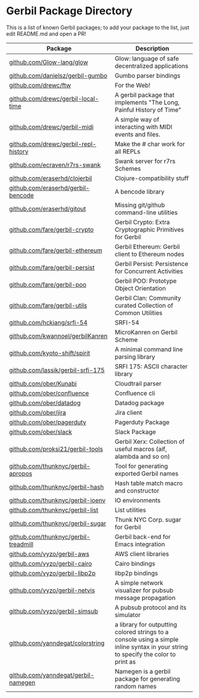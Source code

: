 # Gerbil Package Directory

This is a list of known Gerbil packages; to add your package to the list, just edit README.md
and open a PR!

<!-- begin-pkg -->
| Package | Description |
|---------|-------------|
| [github.com/Glow-lang/glow](https://github.com/Glow-lang/glow) | Glow: language of safe decentralized applications |
| [github.com/danielsz/gerbil-gumbo](https://github.com/danielsz/gerbil-gumbo) | Gumbo parser bindings |
| [github.com/drewc/ftw](https://github.com/drewc/ftw) | For the Web! |
| [github.com/drewc/gerbil-local-time](https://github.com/drewc/gerbil-local-time) | A gerbil package that implements "The Long, Painful History of Time" |
| [github.com/drewc/gerbil-midi](https://github.com/drewc/gerbil-midi) | A simple way of interacting with MIDI events and files.|
| [github.com/drewc/gerbil-repl-history](https://github.com/drewc/gerbil-repl-history) |Make the # char work for all REPLs  |
| [github.com/ecraven/r7rs-swank](https://github.com/ecraven/r7rs-swank) | Swank server for r7rs Schemes |
| [github.com/eraserhd/clojerbil](https://github.com/eraserhd/clojerbil) | Clojure-compatibility stuff |
| [github.com/eraserhd/gerbil-bencode](https://github.com/eraserhd/gerbil-bencode) | A bencode library |
| [github.com/eraserhd/gitout](https://github.com/eraserhd/gitout) | Missing git/github command-line utilities |
| [github.com/fare/gerbil-crypto](https://github.com/fare/gerbil-crypto) | Gerbil Crypto: Extra Cryptographic Primitives for Gerbil |
| [github.com/fare/gerbil-ethereum](https://github.com/fare/gerbil-ethereum) | Gerbil Ethereum: Gerbil client to Ethereum nodes |
| [github.com/fare/gerbil-persist](https://github.com/fare/gerbil-persist) | Gerbil Persist: Persistence for Concurrent Activities |
| [github.com/fare/gerbil-poo](https://github.com/fare/gerbil-poo) | Gerbil POO: Prototype Object Orientation |
| [github.com/fare/gerbil-utils](https://github.com/fare/gerbil-utils) | Gerbil Clan: Community curated Collection of Common Utilities |
| [github.com/hckiang/srfi-54](https://github.com/hckiang/srfi-54) | SRFI-54 |
| [github.com/kwannoel/gerbilKanren](https://github.com/kwannoel/gerbilKanren) | MicroKanren on Gerbil Scheme |
| [github.com/kyoto-shift/spirit](https://github.com/kyoto-shift/spirit) | A minimal command line parsing library |
| [github.com/lassik/gerbil-srfi-175](https://github.com/lassik/gerbil-srfi-175) | SRFI 175: ASCII character library |
| [github.com/ober/Kunabi](https://github.com/ober/Kunabi) | Cloudtrail parser |
| [github.com/ober/confluence](https://github.com/ober/confluence) | Confluence cli |
| [github.com/ober/datadog](https://github.com/ober/datadog) | Datadog package |
| [github.com/ober/jira](https://github.com/ober/jira) | Jira client |
| [github.com/ober/pagerduty](https://github.com/ober/pagerduty) | Pagerduty Package |
| [github.com/ober/slack](https://github.com/ober/slack) | Slack Package |
| [github.com/proksi21/gerbil-tools](https://github.com/proksi21/gerbil-tools) | Gerbil Xerx: Collection of useful macros (aif, alambda and so on) |
| [github.com/thunknyc/gerbil-apropos](https://github.com/thunknyc/gerbil-apropos) | Tool for generating exported Gerbil names |
| [github.com/thunknyc/gerbil-hash](https://github.com/thunknyc/gerbil-hash) | Hash table match macro and constructor |
| [github.com/thunknyc/gerbil-ioenv](https://github.com/thunknyc/gerbil-ioenv) | IO environments |
| [github.com/thunknyc/gerbil-list](https://github.com/thunknyc/gerbil-list) | List utilities |
| [github.com/thunknyc/gerbil-sugar](https://github.com/thunknyc/gerbil-sugar) | Thunk NYC Corp. sugar for Gerbil |
| [github.com/thunknyc/gerbil-treadmill](https://github.com/thunknyc/gerbil-treadmill) | Gerbil back-end for Emacs integration |
| [github.com/vyzo/gerbil-aws](https://github.com/vyzo/gerbil-aws) | AWS client libraries |
| [github.com/vyzo/gerbil-cairo](https://github.com/vyzo/gerbil-cairo) | Cairo bindings |
| [github.com/vyzo/gerbil-libp2p](https://github.com/vyzo/gerbil-libp2p) | libp2p bindings |
| [github.com/vyzo/gerbil-netvis](https://github.com/vyzo/gerbil-netvis) | A simple network visualizer for pubsub message propagation |
| [github.com/vyzo/gerbil-simsub](https://github.com/vyzo/gerbil-simsub) | A pubsub protocol and its simulator |
| [github.com/yanndegat/colorstring](https://github.com/yanndegat/colorstring) | a library for outputting colored strings to a console using a simple inline syntax in your string to specify the color to print as |
| [github.com/yanndegat/gerbil-namegen](https://github.com/yanndegat/gerbil-namegen) | Namegen is a gerbil package for generating random names|
<!-- end-pkg -->
